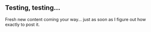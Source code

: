 ## Testing, testing...

Fresh new content coming your way... just as soon as I figure out how exactly to post it.




